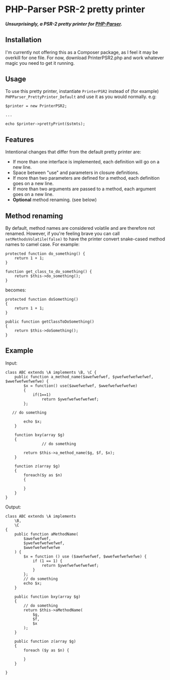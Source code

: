 # PHP-Parser PSR-2 pretty printer

##### Unsurprisingly, a PSR-2 pretty printer for [PHP-Parser](https://github.com/nikic/PHP-Parser).

## Installation

I'm currently not offering this as a Composer package, as I feel it may be overkill for one file. For now, download PrinterPSR2.php and work whatever magic you need to get it running.

## Usage

To use this pretty printer, instantiate `PrinterPSR2` instead of (for example) `PHPParser_PrettyPrinter_Default` and use it as you would normally. e.g:

    $printer = new PrinterPSR2;

    ...

    echo $printer->prettyPrint($stmts);

## Features

Intentional changes that differ from the default pretty printer are:

* If more than one interface is implemented, each definition will go on a new line.
* Space between "use" and parameters in closure definitions.
* If more than two parameters are defined for a method, each definition goes on a new line.
* If more than two arguments are passed to a method, each argument goes on a new line.
* __Optional__ method renaming. (see below)

## Method renaming

By default, method names are considered volatile and are therefore not renamed. However, if you're feeling brave you can call `setMethodsVolatile(false)` to have the printer convert snake-cased method names to camel case. For example:

    protected function do_something() {
        return 1 + 1;
    }
    
    function get_class_to_do_something() {
        return $this->do_something();
    }

becomes:

    protected function doSomething()
    {
        return 1 + 1;
    }
    
    public function getClassToDoSomething()
    {
        return $this->doSomething();
    }

## Example

Input:

    class ABC extends \A implements \B, \C {
        public function a_method_name($awefwefwef, $ywefwefwefwefwef, $wwefwefwefwefwe) {
            $x = function() use($awefwefwef, $wwefwefwefwefwe)
            {
                if(1==1)
                    return $ywefwefwefwefwef;
            };

       // do something

            echo $x;
        }

        function bxy(array $g)
        {
                    // do something

            return $this->a_method_name($g, $f, $x);
        }

        function z(array $g)
        {
            foreach($y as $n)
            {

            }
        }
    }

Output:

    class ABC extends \A implements
        \B,
        \C
    {
        public function aMethodName(
            $awefwefwef,
            $ywefwefwefwefwef,
            $wwefwefwefwefwe
        ) {
            $x = function () use ($awefwefwef, $wwefwefwefwefwe) {
                if (1 == 1) {
                    return $ywefwefwefwefwef;
                }
            };
            // do something
            echo $x;
        }

        public function bxy(array $g)
        {
            // do something
            return $this->aMethodName(
                $g,
                $f,
                $x
            );
        }

        public function z(array $g)
        {
            foreach ($y as $n) {

            }
        }

    }

